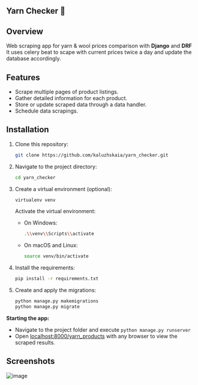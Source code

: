 ## Yarn Сhecker :yarn:

## Overview
Web scraping app for yarn & wool prices comparison with **Django** and **DRF** <br/>
It uses celery beat to scape with current prices twice a day and update the database accordingly.

## Features

- Scrape multiple pages of product listings.
- Gather detailed information for each product.
- Store or update scraped data through a data handler.
- Schedule data scrapings.

## Installation

1. Clone this repository:
    ```bash
    git clone https://github.com/kaluzhskaia/yarn_checker.git
    ```
  
2. Navigate to the project directory:
    ```bash
    cd yarn_checker
    ```

3. Create a virtual environment (optional):
    ```bash
    virtualenv venv
    ```

    Activate the virtual environment:

    - On Windows:
        ```bash
        .\\venv\\Scripts\\activate
        ```

    - On macOS and Linux:
        ```bash
        source venv/bin/activate
        ```

4. Install the requirements:
    ```bash
    pip install -r requirements.txt
    ```

5. Create and apply the migrations:
    ```bash
    python manage.py makemigrations
    python manage.py migrate
    ```

**Starting the app:**

- Navigate to the project folder and execute 
``` python manage.py runserver ```
- Open [localhost:8000/yarn_products](http://localhost:8000/yarn_products/) with any browser to view the scraped results.


## Screenshots
![image](https://github.com/Kaluzhskaia/yarn_checker/assets/16777799/7c0c3c13-7be0-4b3a-8c8b-88752a5a69d9)
